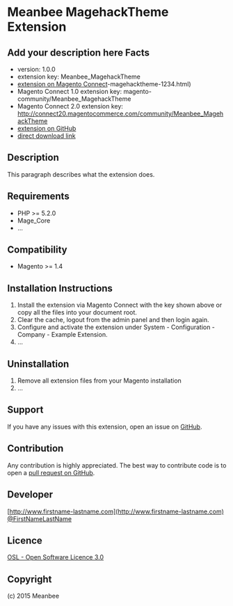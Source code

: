 Meanbee MagehackTheme Extension
=====================
Add your description here
Facts
-----
- version: 1.0.0
- extension key: Meanbee_MagehackTheme
- [extension on Magento Connect](http://www.magentocommerce.com/magento-connect/meanbee)-magehacktheme-1234.html)
- Magento Connect 1.0 extension key: magento-community/Meanbee_MagehackTheme
- Magento Connect 2.0 extension key: http://connect20.magentocommerce.com/community/Meanbee_MagehackTheme
- [extension on GitHub](https://github.com/meanbee/Meanbee_MagehackTheme)
- [direct download link](http://connect.magentocommerce.com/community/get/Meanbee_MagehackTheme-1.0.0.tgz)

Description
-----------
This paragraph describes what the extension does.

Requirements
------------
- PHP >= 5.2.0
- Mage_Core
- ...

Compatibility
-------------
- Magento >= 1.4

Installation Instructions
-------------------------
1. Install the extension via Magento Connect with the key shown above or copy all the files into your document root.
2. Clear the cache, logout from the admin panel and then login again.
3. Configure and activate the extension under System - Configuration - Company - Example Extension.
4. ...

Uninstallation
--------------
1. Remove all extension files from your Magento installation
2. ...

Support
-------
If you have any issues with this extension, open an issue on [GitHub](https://github.com/meanbee/Meanbee_MagehackTheme/issues).

Contribution
------------
Any contribution is highly appreciated. The best way to contribute code is to open a [pull request on GitHub](https://help.github.com/articles/using-pull-requests).

Developer
---------

[http://www.firstname-lastname.com](http://www.firstname-lastname.com)
[@FirstNameLastName](https://twitter.com/FirstNameLastName)

Licence
-------
[OSL - Open Software Licence 3.0](http://opensource.org/licenses/osl-3.0.php)

Copyright
---------
(c) 2015 Meanbee
